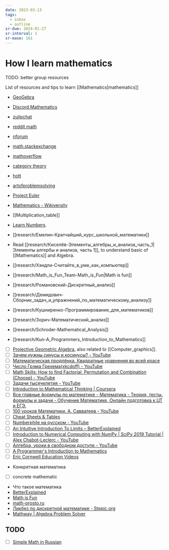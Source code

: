 ```yaml
---
date: 2023-03-13
tags:
  - inbox
  - outline
sr-due: 2024-01-27
sr-interval: 1
sr-ease: 161
---
```


# How I learn mathematics

TODO: better group resources

List of resources and tips to learn [[Mathematics|mathematics]]

- [GeoGebra](https://www.geogebra.org/)
- [Discord Mathematics](https://discord.com/channels/268882317391429632/)
- [zulipchat](https://zulipchat.com/)
- [reddit math](https://old.reddit.com/r/math)
- [nforum](https://nforum.ncatlab.org/)
- [math.stackexchange](https://math.stackexchange.com/)
- [mathoverflow](https://mathoverflow.net/)
- [category theory](https://categorytheory.zulipchat.com)
- [hott](https://hott.zulipchat.com)
- [artofproblemsolving](https://artofproblemsolving.com/community)
- [Project Euler](https://projecteuler.net/)
- [Mathematics - Wikiversity](https://en.wikiversity.org/wiki/Portal:Mathematics)

- [[Multiplication_table]]
- [Learn Numbers](https://www.mathsisfun.com/numbers/).
- [[research/Eмeлин-Кратчайший_курс_школьной_математики]]
- Read [[research/Киселёв-Элементы_алгебры_и_анализа_часть_1|Элементы алгербы и анализа, часть 1]],
to understand basic of [[Mathematics]] and Algebra.
- [[research/Хэндли-Считайте_в_уме_как_компьютер]]
- [[research/Math_is_Fun_Team-Math_is_Fun|Math is fun]]
- [[research/Романовский-Дискретный_анализ]]
- [[research/Демидович-Сборник_задач_и_упражнений_по_математическому_анализу]]
- [[research/Кушниренко-Программирование_для_математиков]]
- [[research/Зорич-Математический_анализ]]
- [[research/Schroder-Mathematical_Analysis]]
- [[research/Kun-A_Programmers_Introduction_to_Mathematics]]

- [ ] [Projective Geometric Algebra](https://projectivegeometricalgebra.org/),
also related to [[Computer_graphics]].
- [ ] [Зачем нужны синусы и косинусы? - YouTube](https://youtu.be/hwpWTkdh-BA)
- [ ] [Математическая продлёнка. Квадратные уравнения во всей красе](https://habr.com/ru/post/714660/)
- [ ] [Число Грэма Грехема(xkcdoff) - YouTube](https://www.youtube.com/watch?v=kOg-zDjA-0A)
- [ ] [Math Skills: How to find Factorial, Permutation and Combination (Choose) - YouTube](https://www.youtube.com/watch?v=8RRo6Ti9d0U)
- [ ] [Задачи тысячелетия - YouTube](https://www.youtube.com/playlist?list=PLzbL7FoiqpKboohozmqPpJXzO5m9iwHD-)
- [ ] [Introduction to Mathematical Thinking | Coursera](https://www.coursera.org/learn/mathematical-thinking?utm_campaign=gotocourse&utm_medium=coursepage&utm_source=CourseTalk)
- [ ] [Все главные формулы по математике - Математика - Теория, тесты, формулы и задачи - Обучение Математике, Онлайн подготовка к ЦТ и ЕГЭ.](https://educon.by/index.php/formuly/formmat)
- [ ] [100 уроков Математики. А. Савватеев - YouTube](https://www.youtube.com/playlist?list=PLqBfxn8OBMGrsA_YynaQWqHKhL7kEvL4X)
- [ ] [Cheat Sheets & Tables](https://tutorial.math.lamar.edu/Extras/CheatSheets_Tables.aspx)
- [ ] [Numberphile на русском - YouTube](https://www.youtube.com/playlist?list=PLnL2HgHS7MDQhBx_gtn4gyLzGcjwYDAyJ)
- [ ] [An Intuitive Introduction To Limits – BetterExplained](https://betterexplained.com/articles/an-intuitive-introduction-to-limits/)
- [ ] [Introduction to Numerical Computing with NumPy | SciPy 2019 Tutorial | Alex Chabot-Leclerc - YouTube](https://www.youtube.com/watch?v=ZB7BZMhfPgk)
- [ ] [Алгебра, уроки в свободном доступе - YouTube](https://www.youtube.com/playlist?list=PLp1o4TiOetLxhCoq5ltCibkk0tlJua_z7)
- [ ] [A Programmer's Introduction to Mathematics](https://pimbook.org/)
- [ ] [Eric Cornwell Education Videos](https://vimeo.com/user543333)

- Конкретная математика
- [ ] concrete mathematic
- Что такое математика
- [BetterExplained](https://betterexplained.com/)
- [Math is Fun](https://www.mathsisfun.com/)
- [math-prosto.ru](https://math-prosto.ru/)
- [Ликбез по дискретной математике - Stepic.org](https://stepic.org/course/%D0%9B%D0%B8%D0%BA%D0%B1%D0%B5%D0%B7-%D0%BF%D0%BE-%D0%B4%D0%B8%D1%81%D0%BA%D1%80%D0%B5%D1%82%D0%BD%D0%BE%D0%B9-%D0%BC%D0%B0%D1%82%D0%B5%D0%BC%D0%B0%D1%82%D0%B8%D0%BA%D0%B5-91/)
- [Mathway | Algebra Problem Solver](https://www.mathway.com/Algebra)

## TODO

- [ ] [Simple Math in Russian](https://www.youtube.com/playlist?list=PLC2pBQ7lPOZCu0cehs7tPmnoeK2BjUiSk)
